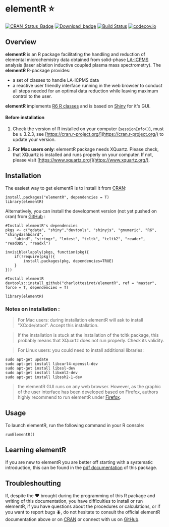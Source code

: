 # elementR :star:

[![CRAN_Status_Badge](http://www.r-pkg.org/badges/version/elementR)](https://cran.r-project.org/package=elementR)
[![Download_badge](http://cranlogs.r-pkg.org/badges/grand-total/elementR?color=brightgreen)](https://cran.r-project.org/package=elementR)
[![Build Status](https://api.travis-ci.org/charlottesirot/elementR.svg?branch=master)](https://travis-ci.org/charlottesirot/elementR.svg?branch=master)
[![codecov.io](https://codecov.io/github/charlottesirot/elementR?branch=master)](https://codecov.io/github/charlottesirot/elementR?branch=master)
## Overview

**elementR** is an R package facilitating the handling and reduction of elemental microchemistry data obtained from solid-phase [LA-ICPMS](https://en.wikipedia.org/wiki/Inductively_coupled_plasma_mass_spectrometry) analysis (laser ablation inductive coupled plasma mass spectrometry). The **elementR** R-package provides:

- a set of classes to handle LA-ICPMS data
- a reactive user friendly interface running in the web browser to conduct all steps needed for an optimal data reduction while leaving maximum control to the user.

**elementR** implements [R6 R classes](https://github.com/wch/R6/) and is based on [Shiny](http://shiny.rstudio.com/) for it's GUI.

#### Before installation

1. Check the version of R installed on your computer (`sessionInfo()`), must be ≥ 3.2.3, see [https://cran.r-project.org/](https://cran.r-project.org/) to update your version.

2. __For Mac users only__: elementR package needs XQuartz. Please check, that XQuartz is installed and runs properly on your computer. If not, please visit [https://www.xquartz.org/](https://www.xquartz.org/).

## Installation

The easiest way to get elementR is to install it from [CRAN](https://CRAN.R-project.org/package=elementR):

```
install.packages("elementR", dependencies = T)
library(elementR)
```

Alternatively, you can install the development version (not yet pushed on cran) from [GitHub](https://github.com/charlottesirot/elementR) :

```
#Install elementR's dependencies
pkgs <- c("gdata", "shiny","devtools", "shinyjs", "gnumeric", "R6", "shinydashboard",
	"abind", "stringr", "lmtest", "tcltk", "tcltk2", "reader", "readODS", "readxl")

invisible(lapply(pkgs, function(pkg){
	if(!require(pkg)){
		install.packages(pkg, dependencies=TRUE)
	}
}))

#Install elementR
devtools::install_github("charlottesirot/elementR", ref = "master", force = T, dependencies = T)

library(elementR)
```

### Notes on installation :

> For Mac users: during installation elementR will ask to install "XCode/otool". Accept this installation.

> If the installation is stuck at the installation of the tcltk package, this probably means that XQuartz does not run properly. Check its validity.

> For Linux users: you could need to install additional libraries: 
```
sudo apt-get update
sudo apt-get install libcurl4-openssl-dev
sudo apt-get install libssl-dev
sudo apt-get install libxml2-dev
sudo apt-get install libssh2-1-dev
```

> the elementR GUI runs on any web browser. However, as the graphic of the user interface has been developed based on Firefox, authors highly recommend to run elementR under [Firefox](https://www.mozilla.org/en-US/firefox/new/).


## Usage

To launch elementR, run the following command in your R console:

```
runElementR()
```

## Learning elementR

If you are new to elementR you are better off starting with a systematic introduction, this can be found in the [pdf documentation](inst/elementR_documentation.pdf) of this package.

## Troubleshoutting

If, despite the :heart: brought during the programming of this R package and writing of this documentation, you have difficulties to install or run elementR, if you have questions about the procedures or calculations, or if you want to report bugs :beetle:, do not hesitate to consult the official elementR documentation above or on [CRAN](https://CRAN.R-project.org/package=elementR) or connect with us on [GitHub](https://github.com/charlottesirot/elementR).
